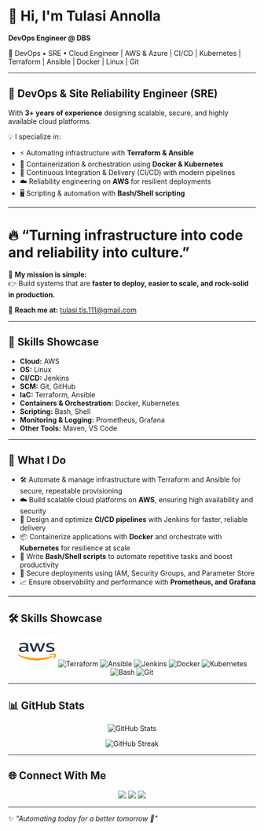 <!-- Profile Header -->
# 👋 Hi, I'm Tulasi Annolla  
**DevOps Engineer @ DBS**  

🚀 DevOps • SRE • Cloud Engineer | AWS & Azure | CI/CD | Kubernetes | Terraform | Ansible | Docker | Linux | Git

---

## 🚀 DevOps & Site Reliability Engineer (SRE)  

With **3+ years of experience** designing scalable, secure, and highly available cloud platforms.  

💡 I specialize in:  
- ⚡ Automating infrastructure with **Terraform & Ansible**  
- 🐳 Containerization & orchestration using **Docker & Kubernetes**  
- 🔄 Continuous Integration & Delivery (CI/CD) with modern pipelines  
- ☁️ Reliability engineering on **AWS** for resilient deployments  
- 🖥️ Scripting & automation with **Bash/Shell scripting**  

---

# 🔥 “Turning infrastructure into code and reliability into culture.”  

🎯 **My mission is simple:**  
👉 Build systems that are **faster to deploy, easier to scale, and rock-solid in production.**

📩 **Reach me at:** [tulasi.tls.111@gmail.com](mailto:tulasi.tls.111@gmail.com)  

---

## 🧰 Skills Showcase

- **Cloud:** AWS  
- **OS:** Linux  
- **CI/CD:** Jenkins
- **SCM:** Git, GitHub  
- **IaC:** Terraform, Ansible  
- **Containers & Orchestration:** Docker, Kubernetes  
- **Scripting:** Bash, Shell  
- **Monitoring & Logging:** Prometheus, Grafana  
- **Other Tools:** Maven, VS Code  

---

## 🔧 What I Do

- 🛠️ Automate & manage infrastructure with Terraform and Ansible for secure, repeatable provisioning  
- ☁️ Build scalable cloud platforms on **AWS**, ensuring high availability and security  
- 🚀 Design and optimize **CI/CD pipelines** with Jenkins for faster, reliable delivery  
- 📦 Containerize applications with **Docker** and orchestrate with **Kubernetes** for resilience at scale  
- 🤖 Write **Bash/Shell scripts** to automate repetitive tasks and boost productivity  
- 🔐 Secure deployments using IAM, Security Groups, and Parameter Store  
- 📈 Ensure observability and performance with **Prometheus, and Grafana**  

---

## 🛠️ Skills Showcase  

<p align="center">
  <img src="https://raw.githubusercontent.com/devicons/devicon/master/icons/amazonwebservices/amazonwebservices-original-wordmark.svg" width="80" height="60" alt="AWS"/>
  <img src="https://cdn.jsdelivr.net/gh/devicons/devicon/icons/terraform/terraform-original.svg" width="60" height="60" alt="Terraform"/>
  <img src="https://cdn.jsdelivr.net/gh/devicons/devicon/icons/ansible/ansible-original.svg" width="60" height="60" alt="Ansible"/>
  <img src="https://cdn.jsdelivr.net/gh/devicons/devicon/icons/jenkins/jenkins-original.svg" width="60" height="60" alt="Jenkins"/>
  <img src="https://cdn.jsdelivr.net/gh/devicons/devicon/icons/docker/docker-original.svg" width="60" height="60" alt="Docker"/>
  <img src="https://cdn.jsdelivr.net/gh/devicons/devicon/icons/kubernetes/kubernetes-plain.svg" width="60" height="60" alt="Kubernetes"/>
  <img src="https://cdn.jsdelivr.net/gh/devicons/devicon/icons/bash/bash-original.svg" width="60" height="60" alt="Bash"/>
  <img src="https://cdn.jsdelivr.net/gh/devicons/devicon/icons/git/git-original.svg" width="60" height="60" alt="Git"/>
</p>



---

## 📊 GitHub Stats
<p align="center">
  <img src="https://github-readme-stats.vercel.app/api?username=annollatulasi&show_icons=true&theme=radical" alt="GitHub Stats" />
</p>

<p align="center">
  <img src="https://github-readme-streak-stats.herokuapp.com/?user=annollatulasi&theme=radical" alt="GitHub Streak" />
</p>

---

## 🌐 Connect With Me
<p align="center">
  <a href="mailto:tulasi.tls.111@gmail.com"><img src="https://img.shields.io/badge/Email-D14836?style=for-the-badge&logo=gmail&logoColor=white"/></a>
  <a href="https://www.linkedin.com/in/annolla-tulasi/"><img src="https://img.shields.io/badge/LinkedIn-0077B5?style=for-the-badge&logo=linkedin&logoColor=white"/></a>
  <a href="https://github.com/annollatulasi"><img src="https://img.shields.io/badge/GitHub-100000?style=for-the-badge&logo=github&logoColor=white"/></a>
</p>

---


✨ *"Automating today for a better tomorrow 🚀"*  
